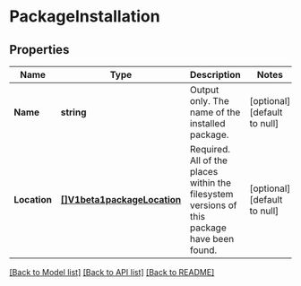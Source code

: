 # PackageInstallation

## Properties
Name | Type | Description | Notes
------------ | ------------- | ------------- | -------------
**Name** | **string** | Output only. The name of the installed package. | [optional] [default to null]
**Location** | [**[]V1beta1packageLocation**](v1beta1packageLocation.md) | Required. All of the places within the filesystem versions of this package have been found. | [optional] [default to null]

[[Back to Model list]](../README.md#documentation-for-models) [[Back to API list]](../README.md#documentation-for-api-endpoints) [[Back to README]](../README.md)


